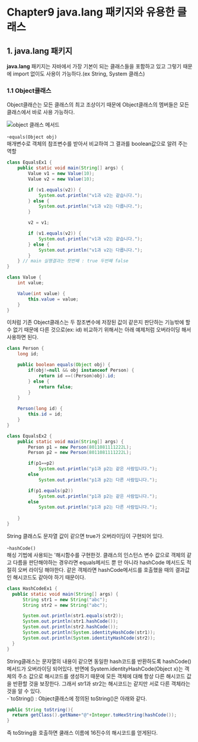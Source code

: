 Chapter9 java.lang 패키지와 유용한 클래스
======================
## 1. java.lang 패키지
**java.lang** 패키지는 자바에서 가장 기본이 되는 클래스들을 포함하고 있고 그렇기 때문에 import 없이도 사용이 가능하다.(ex String, System 클래스)


### 1.1 Object클래스
Object클래슨는 모든 클래스의 최고 조상이기 때문에 Object클래스의 멤버들은 모든 클래스에서 바로 사용 가능하다.
<!-- Image -->
![object 클래스 메서드](https://s3.ap-northeast-2.amazonaws.com/opentutorials-user-file/module/516/2123.png)

-`equals(Object obj) `<br>
매개변수로 객체의 참조변수를 받아서 비교하여 그 결과를 boolean값으로 알려 주는 역할
```java
class EqualsEx1 {
	public static void main(String[] args) {
		Value v1 = new Value(10);
		Value v2 = new Value(10);		

		if (v1.equals(v2)) {
			System.out.println("v1과 v2는 같습니다.");
		} else {
			System.out.println("v1과 v2는 다릅니다.");		
		}

		v2 = v1;

		if (v1.equals(v2)) {
			System.out.println("v1과 v2는 같습니다.");
		} else {
			System.out.println("v1과 v2는 다릅니다.");		
		}
	} // main 실행결과는 첫번째 : true 두번째 false
} 

class Value {
	int value;

	Value(int value) {
		this.value = value;
	}
}
```
이처럼 기존 Object클래스는 두 참조변수에 저장된 값이 같은지 판단하는 기능밖에 할 수 없기 때문에 다른 것으로(ex: id) 비교하기 위해서는 아래 예제처럼 오버라이딩 해서 사용하면 된다.
```java
class Person {
	long id;

	public boolean equals(Object obj) {
		if(obj!=null && obj instanceof Person) {
			return id ==((Person)obj).id;
		} else {
			return false;
		}
	}

	Person(long id) {
		this.id = id;
	}
}

class EqualsEx2 {
	public static void main(String[] args) {
		Person p1 = new Person(8011081111222L);
		Person p2 = new Person(8011081111222L);

		if(p1==p2)
			System.out.println("p1과 p2는 같은 사람입니다.");
		else
			System.out.println("p1과 p2는 다른 사람입니다.");

		if(p1.equals(p2))
			System.out.println("p1과 p2는 같은 사람입니다.");
		else
			System.out.println("p1과 p2는 다른 사람입니다.");
	
	}
}
```
String 클래스도 문자열 값이 같으면 true가 오버라이딩이 구현되어 있다.



-`hashCode()`<br>
  해싱 기법에 사용되는 '해시함수를 구현한것. 클래스의 인스턴스 변수 값으로 객체의 같고 다름을 판단해야하는 경우라면 equals메서드 뿐 만 아니라 hashCode 메서드도 적절히 오버
  라이딩 해야한다. 같은 객체라면 hashCode메서드를 호출했을 때의 결과값인 해시코드도 같아야 하기 때문이다.
  ```java
  class HashCodeEx1 {
	public static void main(String[] args) {
		String str1 = new String("abc");
		String str2 = new String("abc");

		System.out.println(str1.equals(str2));
		System.out.println(str1.hashCode());
		System.out.println(str2.hashCode());
		System.out.println(System.identityHashCode(str1));
		System.out.println(System.identityHashCode(str2));
	}
}
```
String클래스는 문자열의 내용이 같으면 동일한 hash코드를 반환하도록 hashCode()메서드가 오버라이딩 되어있다. 반면에 System.identityHashCode(Object x)는 객체의 주소 값으로 해시코드를 생성하기 때문에 모든 객체에 대해 항상 다른 해시코드 값을 반환할 것을 보장한다. 그래서 str1과 str2는 해시코드는 같지만 서로 다른 객체라는 것을 알 수 있다.
<br>
-`toString() : Object클래스에 정의된 toString()은 아래와 같다.
```java
public String toString(){
  return getClass().getName+"@"+Integer.toHexString(hashCode());
}
```
즉 toString을 호출하면 쿨래스 이름에 16진수의 해시코드를 얻게된다.

  
  
  
